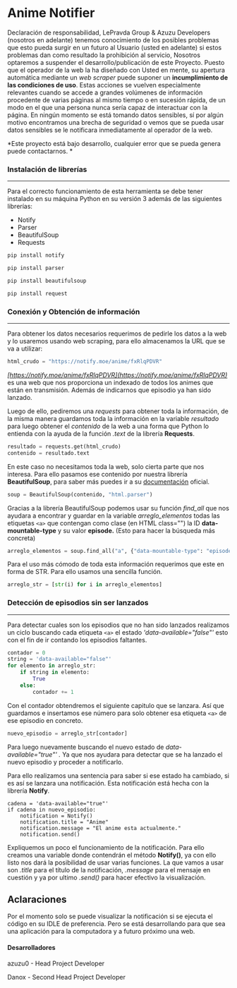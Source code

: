 # Anime Notifier

Declaración de responsabilidad, LePravda Group & Azuzu Developers (nosotros en adelante) tenemos conocimiento de los posibles problemas que esto pueda surgir en un futuro al Usuario (usted en adelante) si estos problemas dan como resultado la prohibición al servicio, Nosotros optaremos a suspender el desarrollo/publicación de este Proyecto. Puesto que el operador de
la web la ha diseñado con Usted en mente, su apertura automática mediante un *web scraper* puede suponer un **incumplimiento de las condiciones de uso**. Estas acciones se vuelven especialmente relevantes cuando se accede a grandes volúmenes de información procedente de varias páginas al mismo tiempo o en sucesión rápida, de un modo en el que una persona nunca sería capaz de interactuar con la página. En ningún momento se está tomando datos sensibles,
sí por algún motivo encontramos una brecha de seguridad o vemos que se pueda usar datos sensibles se le notificara inmediatamente al operador de la web.

*Este proyecto está bajo desarrollo, cualquier error que se pueda genera puede contactarnos. *


### Instalación de librerías

---

Para el correcto funcionamiento de esta herramienta se debe tener instalado en su máquina Python en su versión 3 además de las siguientes librerías:

* Notify
* Parser
* BeautifulSoup
* Requests

```python
pip install notify

pip install parser

pip install beautifulsoup

pip install request
```

### Conexión y Obtención de información

---

Para obtener los datos necesarios requerimos de pedirle los datos a la web y lo usaremos usando web scraping, para ello almacenamos la URL que se va a utilizar:

```python
html_crudo = "https://notify.moe/anime/fxRlqPDVR"
```

*[https://notify.moe/anime/fxRlqPDVR](https://notify.moe/anime/fxRlqPDVR)* es una web que nos proporciona un indexado de todos los animes que están en transmisión. Además de indicarnos que episodio ya han sido lanzado.

Luego de ello, pediremos una *requests* para obtener toda la información, de la misma manera guardamos toda la información en la variable *resultado* para luego obtener el *contenido* de la web a una forma que Python lo entienda con la ayuda de la función *.text* de la librería **Requests**.

```python
resultado = requests.get(html_crudo)
contenido = resultado.text
```

En este caso no necesitamos toda la web, solo cierta parte que nos interesa. Para ello pasamos ese contenido por nuestra librería **BeautifulSoup**, para saber más puedes ir a su [documentación](https://www.crummy.com/software/BeautifulSoup/bs4/doc/) oficial.

```python
soup = BeautifulSoup(contenido, "html.parser")
```

Gracias a la librería BeautifulSoup podemos usar su función *find_all* que nos ayudara a encontrar y guardar en la variable *arreglo_elementos* todas las etiquetas `<a>` que contengan como clase (en HTML class="") la ID **data-mountable-type** y su valor **episode.** (Esto para hacer la búsqueda más concreta)

```python
arreglo_elementos = soup.find_all("a", {"data-mountable-type": "episode"})
```

Para el uso más cómodo de toda esta información requerimos que este en forma de STR. Para ello usamos una sencilla función.

```python
arreglo_str = [str(i) for i in arreglo_elementos]
```


### **Detección de episodios sin ser lanzados**

---

Para detectar cuales son los episodios que no han sido lanzados realizamos un ciclo buscando cada etiqueta `<a>` el estado *'data-available="false"'* esto con el fin de ir contando los episodios faltantes.

```python
contador = 0
string = 'data-available="false"'
for elemento in arreglo_str:
    if string in elemento:
        True
    else:
        contador += 1
```

Con el contador obtendremos el siguiente capitulo que se lanzara. Así que guardamos e insertamos ese número para solo obtener esa etiqueta `<a>` de ese episodio en concreto.

```python
nuevo_episodio = arreglo_str[contador]
```

Para luego nuevamente buscando el nuevo estado de *data-available="true"' .* Ya que nos ayudara para detectar que se ha lanzado el nuevo episodio y proceder a notificarlo.

Para ello realizamos una sentencia para saber si ese estado ha cambiado, si es así se lanzara una notificación. Esta notificación está hecha con la librería **Notify**.

```python-repl
cadena = 'data-available="true"'
if cadena in nuevo_episodio:
    notification = Notify()
    notification.title = "Anime"
    notification.message = "El anime esta actualmente."
    notification.send()
```


Expliquemos un poco el funcionamiento de la notificación. Para ello creamos una variable donde contendrán el método **Notify()**, ya con ello listo nos dará la posibilidad de usar varias funciones. La que vamos a usar son *.title* para el título de la notificación, *.message* para el mensaje en cuestión y ya por ultimo *.send()* para hacer efectivo la visualización.

## Aclaraciones

Por el momento solo se puede visualizar la notificación si se ejecuta el código en su IDLE de preferencia. Pero se está desarrollando para que sea una aplicación para la computadora y a futuro próximo una web.

#### Desarrolladores

azuzu0 - Head Project Developer

Danox - Second Head Project Developer
